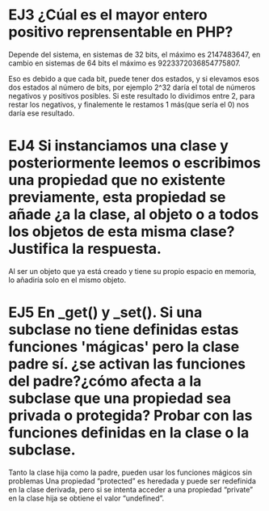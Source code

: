 # EJ3 ¿Cúal es el mayor entero positivo reprensentable en PHP? 
Depende del sistema, en sistemas de 32 bits, el máximo es 2147483647, en cambio en sistemas de 64 bits el máximo es 9223372036854775807.

Eso es debido a que cada bit, puede tener dos estados, y si elevamos esos dos estados al número de bits,
por ejemplo 2^32 daría el total de números negativos y positivos posibles.
 Si este resultado lo dividimos entre 2, para restar los negativos, y finalemente
le restamos 1 más(que sería el 0) nos daría ese resultado.

# EJ4 Si instanciamos una clase y posteriormente leemos o escribimos una propiedad que no existente previamente, esta propiedad se añade ¿a la clase, al objeto o a todos los objetos de esta misma clase? Justifica la respuesta.

Al ser un objeto que ya está creado y tiene su propio espacio en memoria, lo añadiría solo en el mismo objeto.

# EJ5  En _get() y _set(). Si una subclase no tiene definidas estas funciones 'mágicas' pero la clase padre sí. ¿se activan las funciones del padre?¿cómo afecta a la subclase que una propiedad sea privada o protegida? Probar con las funciones definidas en la clase o la subclase.

 Tanto la clase hija como la padre, pueden usar los funciones mágicos sin problemas
 Una propiedad “protected” es heredada y puede ser redefinida en la clase derivada, pero si se intenta acceder a una propiedad “private” en la clase hija se obtiene el valor “undefined”.